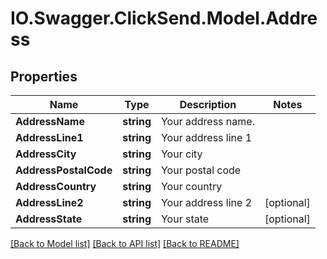 # IO.Swagger.ClickSend.Model.Address
## Properties

Name | Type | Description | Notes
------------ | ------------- | ------------- | -------------
**AddressName** | **string** | Your address name. | 
**AddressLine1** | **string** | Your address line 1 | 
**AddressCity** | **string** | Your city | 
**AddressPostalCode** | **string** | Your postal code | 
**AddressCountry** | **string** | Your country | 
**AddressLine2** | **string** | Your address line 2 | [optional] 
**AddressState** | **string** | Your state | [optional] 

[[Back to Model list]](../README.md#documentation-for-models) [[Back to API list]](../README.md#documentation-for-api-endpoints) [[Back to README]](../README.md)

